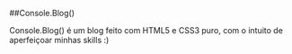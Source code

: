 ##Console.Blog()

Console.Blog() é um blog feito com HTML5 e CSS3 puro, com o intuito de aperfeiçoar minhas skills :)
